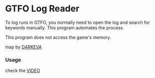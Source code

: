 # GTFO Log Reader
To log runs in GTFO, you normally need to open the log and search for keywords manually. This program automates the process.

This program does not access the game's memory.

map by [D4RKEVA](https://steamcommunity.com/sharedfiles/filedetails/?id=3166671266)
### Usage
check the [VIDEO](https://youtu.be/BziMp50_ECg)

